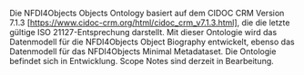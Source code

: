 Die NFDI4Objects Objects Ontology basiert auf dem CIDOC CRM Version 7.1.3 [https://www.cidoc-crm.org/html/cidoc_crm_v7.1.3.html], die die letzte gültige ISO 21127-Entsprechung darstellt. Mit dieser Ontologie wird das Datenmodell für die NFDI4Objects Object Biography entwickelt, ebenso das Datenmodell für das NFDI4Objects Minimal Metadataset.
Die Ontologie befindet sich in Entwicklung. Scope Notes sind derzeit in Bearbeitung.
